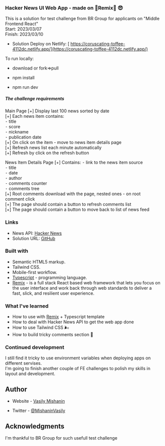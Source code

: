 ### Hacker News UI Web App - made on 📀Remix📀 😎

This is a solution for test challenge from BR Group for applicants on "Middle Frontend React"  
Start: 2023/03/07  
Finish: 2023/03/10

- Solution Deploy on Netlify: [ https://coruscating-toffee-4112dc.netlify.app/](https://coruscating-toffee-4112dc.netlify.app/)

To run locally:

- download or fork=>pull

- npm install

- npm run dev

##### The challenge requirements

Main Page
[+] Display last 100 news sorted by date  
[+] Each news item contains:  
⁃ title  
⁃ score  
⁃ nickname  
⁃ publication date  
[+] On click on the item - move to news item details page  
[+] Refresh news list each minute automatically  
[+] Refresh by click on the refresh button

News Item Details Page
[+] Contains:
⁃ link to the news item source  
⁃ title  
⁃ date  
⁃ author  
⁃ comments counter  
⁃ comments tree  
[+] Root comments download with the page, nested ones - on root comment click  
[+] The page should contain a button to refresh comments list  
[+] The page should contain a button to move back to list of news feed

### Links

- News API: [Hacker News](https://github.com/HackerNews/API)
- Solution URL: [GitHub](https://github.com/vasily-mishanin/hacker-news-ui)

### Built with

- Semantic HTML5 markup.
- Tailwind CSS.
- Mobile-first workflow.
- [Typescript](https://www.typescriptlang.org/) - programming language.
- [Remix](https://remix.run/) - is a full stack React based web framework that lets you focus on the user interface and work back through web standards to deliver a fast, slick, and resilient user experience.

### What I've learned

- How to use with [Remix](https://remix.run/) + Typescript template
- How to deal with Hacker News API to get the web app done
- How to use Tailwind CSS 🌬️
- How to build tricky comments section 💬

### Continued development

I still find it tricky to use environment variables when deploying apps on different servises.  
I'm going to finish another couple of FE challenges to polish my skills in layout and development.

## Author

- Website - [Vasily Mishanin](https://www.vasmish.com)

- Twitter - [@MishaninVasily](https://twitter.com/MishaninVasily)

## Acknowledgments

I'm thankful to BR Group for such usefull test challenge
